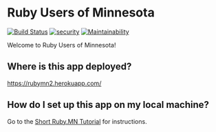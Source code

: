 # Ruby Users of Minnesota

[![Build Status](https://travis-ci.org/jhsu802701/rubymn2.svg?branch=master)](https://travis-ci.org/jhsu802701/rubymn2)
[![security](https://hakiri.io/github/jhsu802701/rubymn2/master.svg)](https://hakiri.io/github/jhsu802701/rubymn2/master)
[![Maintainability](https://api.codeclimate.com/v1/badges/14e118799467367be0aa/maintainability)](https://codeclimate.com/github/jhsu802701/rubymn2/maintainability)

Welcome to Ruby Users of Minnesota!

## Where is this app deployed?
https://rubymn2.herokuapp.com/

## How do I set up this app on my local machine?
Go to the [Short Ruby.MN Tutorial](https://github.com/rubyonracetracks/tutorials-rails-short/blob/master/specific_projects/rubymn2.md) for instructions.
